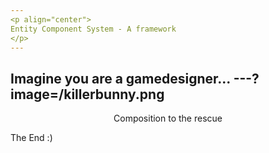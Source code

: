 ```yaml
---
<p align="center">
Entity Component System - A framework
</p>
---
```

Imagine you are a gamedesigner...
---?image=/killerbunny.png
---
<p align="center">
Composition to the rescue
</p>


The End :)
